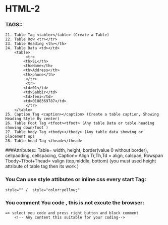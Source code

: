 # HTML-2

### TAGS::
	21. Table Tag <table></table> (Create a Table)
	22. Table Row <tr></tr>
	23. Table Heading <th></th>
	24. Table Data <td></td>
		<table>
		     <tr>
			<th>SL</th>
			<th>Name</th>
			<th>Address</th>
			<th>phone</th>
		     </tr>
		     <tr>
			<td>01</td>
			<td>Sabbir</td>
			<td>feni</td>
			<td>0188369787</td>
		     </tr>
		</table>
	25. Caption Tag <caption></caption> (Create a table caption, Showing Heading Style By center)
	26. Table Foot Tag <tfoot><tfoot> (Any table Data or table heading showing down/foot )
	27. Table body Tag <tbody></tbody> (Any table data showing or placement up)
	28. Table head Tag <thead></thead>
	

###Attributes::
	Table= width, height, border(value 0 without border), cellpadding, cellspacing,
	Caption= Align
	Tr,Th,Td = align, calspan, Rowspan
	Tbody+Tfoot+Thead= valign (top,middle, bottom) (you must used height attribute of table tag then its work )


### You Can use style attibutes or inline css every start Tag: 
	style="" /  style="color:yellow;"

### You comment You code , this is not excute the browser:
	=> select you code and press right button and block comment
		<!-- Any content this suitable for your coding-->

